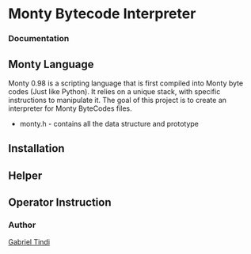 # Monty Bytecode Interpreter

### Documentation

## Monty Language
Monty 0.98 is a scripting language that is first compiled into Monty byte codes (Just like Python). It relies on a unique stack, with specific instructions to manipulate it. The goal of this project is to create an interpreter for Monty ByteCodes files.

- monty.h - contains all the data structure and prototype
## Installation

## Helper

## Operator Instruction

### Author
[Gabriel Tindi](https://github.com/Gtindi)

